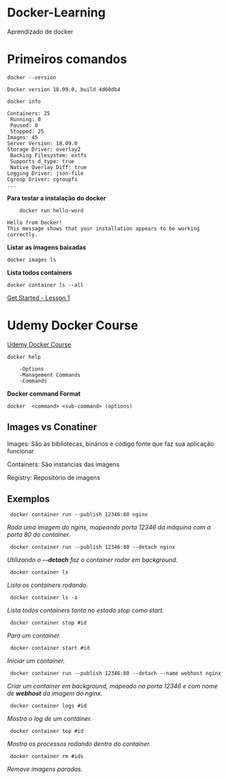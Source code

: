 # Docker-Learning

Aprendizado de docker

# Primeiros comandos

````
docker --version 

Docker version 18.09.0, build 4d60db4
````

````
docker info 

Containers: 25
 Running: 0
 Paused: 0
 Stopped: 25
Images: 45
Server Version: 18.09.0
Storage Driver: overlay2
 Backing Filesystem: extfs
 Supports d_type: true
 Native Overlay Diff: true
Logging Driver: json-file
Cgroup Driver: cgroupfs
...
````

**Para testar a instalação do docker**

```
    docker run hello-word

Hello from Docker!
This message shows that your installation appears to be working correctly.
```

**Listar as imagens baixadas**

```
docker images ls
```

**Lista todos containers**

```
docker container ls --all

```

[Get Started - Lesson 1](https://docs.docker.com/get-started)


# Udemy Docker Course
[Udemy Docker Course](https://www.udemy.com/docker-mastery)

```
docker help

    -Options
    -Management Commands
    -Commands
```
**Docker command Format**

```
docker  <command> <sub-command> (options)
```

## Images vs Conatiner

Images: São as bibliotecas, binários e código fonte que faz sua aplicação funcionar

Containers: São instancias das imagens 

Registry: Repositório de imagens

## Exemplos ##

```
 docker container run --publish 12346:80 nginx
```
  *Roda uma imagem do nginx, mapeando porta 12346 da máquina com a porta 80 do container.*


```
 docker container run --publish 12346:80 --detach nginx
```
  *Utilizando o **--detach** faz o container rodar em background.*

```
 docker container ls
```
  *Lista os containers rodando.*

  
```
 docker container ls -a
```
  *Lista todos containers tanto no estado stop como start.*

```
 docker container stop #id
```
  *Para um container.*

```
 docker container start #id
```
  *Iniciar um container.*


```
 docker container run --publish 12346:80 --detach --name webhost nginx
```
  *Criar um container em background, mapeado na porta 12346 e com nome de **webhost** da imagem do nginx.*


```
 docker container logs #id
```
  *Mostra o log de um container.*


```
 docker container top #id
```
  *Mostra os processos rodando dentro do container.*


```
 docker container rm #ids
```
  *Remove imagens paradas.*


  
  
